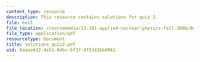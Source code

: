 ```yaml
---
content_type: resource
description: This resource contains solutions for quiz 2.
file: null
file_location: /coursemedia/22-101-applied-nuclear-physics-fall-2006/0aaae6324e510dbcbf374f5343bb0961_solutions_quiz2.pdf
file_type: application/pdf
resourcetype: Document
title: solutions_quiz2.pdf
uid: 0aaae632-4e51-0dbc-bf37-4f5343bb0961
---
```

